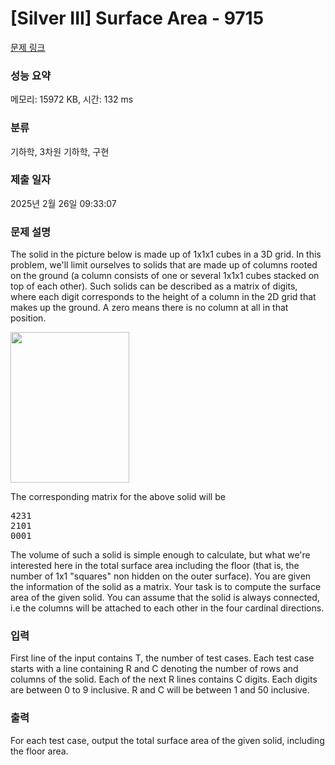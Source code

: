 # [Silver III] Surface Area - 9715 

[문제 링크](https://www.acmicpc.net/problem/9715) 

### 성능 요약

메모리: 15972 KB, 시간: 132 ms

### 분류

기하학, 3차원 기하학, 구현

### 제출 일자

2025년 2월 26일 09:33:07

### 문제 설명

<p>The solid in the picture below is made up of 1x1x1 cubes in a 3D grid. In this problem, we'll limit ourselves to solids that are made up of columns rooted on the ground (a column consists of one or several 1x1x1 cubes stacked on top of each other). Such solids can be described as a matrix of digits, where each digit corresponds to the height of a column in the 2D grid that makes up the ground. A zero means there is no column at all in that position.</p>

<p><img alt="" src="https://onlinejudgeimages.s3.amazonaws.com/problem/9715/%EC%8A%A4%ED%81%AC%EB%A6%B0%EC%83%B7%202016-10-04%20%EC%98%A4%ED%9B%84%204.03.33.png" style="height:241px; width:190px"></p>

<p>The corresponding matrix for the above solid will be  </p>

<pre>4231
2101
0001</pre>

<p>The volume of such a solid is simple enough to calculate, but what we're interested here in the total surface area including the floor (that is, the number of 1x1 "squares" non hidden on the outer surface). You are given the information of the solid as a matrix. Your task is to compute the surface area of the given solid. You can assume that the solid is always connected, i.e the columns will be attached to each other in the four cardinal directions.</p>

### 입력 

 <p>First line of the input contains T, the number of test cases.  Each test case starts with a line containing R and C denoting the number of rows and columns of the solid. Each of the next R lines contains C digits. Each digits are between 0 to 9 inclusive. R and C will be between 1 and 50 inclusive.  </p>

### 출력 

 <p>For each test case, output the total surface area of the given solid, including the floor area.</p>

